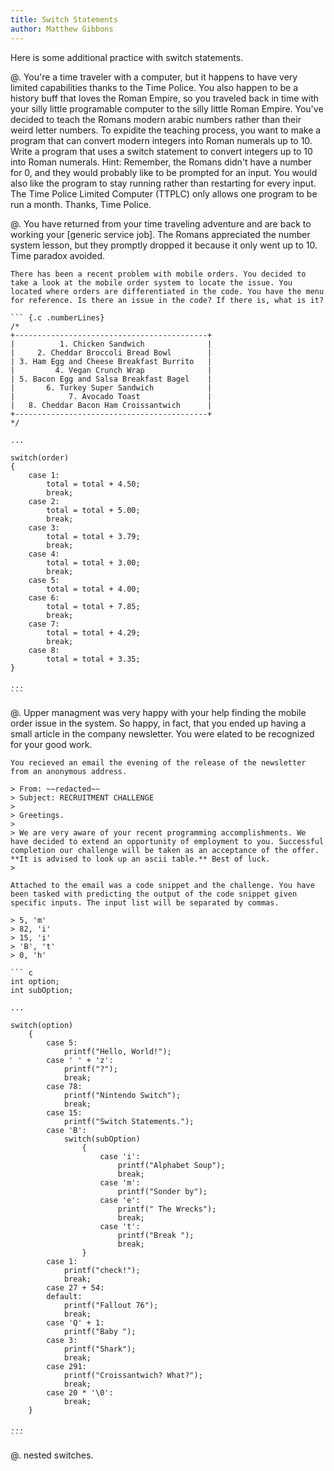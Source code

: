 ```yaml
---
title: Switch Statements
author: Matthew Gibbons
---
```


Here is some additional practice with switch statements. 

@. You're a time traveler with a computer, but it happens to have very limited capabilities thanks to the Time Police. You also happen to be a history buff that loves the Roman Empire, so you traveled back in time with your silly little programable computer to the silly little Roman Empire. You've decided to teach the Romans modern arabic numbers rather than their weird letter numbers. To expidite the teaching process, you want to make a program that can convert modern integers into Roman numerals up to 10. Write a program that uses a switch statement to convert integers up to 10 into Roman numerals. Hint: Remember, the Romans didn't have a number for 0, and they would probably like to be prompted for an input. You would also like the program to stay running rather than restarting for every input. The Time Police Limited Computer (TTPLC) only allows one program to be run a month. Thanks, Time Police. 



@. You have returned from your time traveling adventure and are back to working your \[generic service job\]. The Romans appreciated the number system lesson, but they promptly dropped it because it only went up to 10. Time paradox avoided. 

	There has been a recent problem with mobile orders. You decided to take a look at the mobile order system to locate the issue. You located where orders are differentiated in the code. You have the menu for reference. Is there an issue in the code? If there is, what is it?

	``` {.c .numberLines}
	/*
	+-------------------------------------------+
	|          1. Chicken Sandwich              |
	|     2. Cheddar Broccoli Bread Bowl        |
	| 3. Ham Egg and Cheese Breakfast Burrito   |
	|         4. Vegan Crunch Wrap              |
	| 5. Bacon Egg and Salsa Breakfast Bagel    |
	|       6. Turkey Super Sandwich            |
	|            7. Avocado Toast               |
	|   8. Cheddar Bacon Ham Croissantwich      |
	+-------------------------------------------+
	*/

	...

	switch(order)
	{
		case 1:
			total = total + 4.50;
			break;
		case 2:
			total = total + 5.00;
			break;
		case 3:
			total = total + 3.79;
			break;
		case 4:
			total = total + 3.00;
			break;
		case 5:
			total = total + 4.00;
		case 6:
			total = total + 7.85;
			break;
		case 7:
			total = total + 4.29;
			break;
		case 8:
			total = total + 3.35;
	}

	...
	```



@. Upper managment was very happy with your help finding the mobile order issue in the system. So happy, in fact, that you ended up having a small article in the company newsletter. You were elated to be recognized for your good work. 

	You recieved an email the evening of the release of the newsletter from an anonymous address. 

	> From: ~~redacted~~
	> Subject: RECRUITMENT CHALLENGE 
	>
	> Greetings.
	>
	> We are very aware of your recent programming accomplishments. We have decided to extend an opportunity of employment to you. Successful completion our challenge will be taken as an acceptance of the offer. **It is advised to look up an ascii table.** Best of luck. 
	>

	Attached to the email was a code snippet and the challenge. You have been tasked with predicting the output of the code snippet given specific inputs. The input list will be separated by commas. 

	> 5, 'm'
	> 82, 'i'
	> 15, 'i'
	> 'B', 't'
	> 0, 'h'

	``` c
	int option;
	int subOption;

	...

	switch(option)
		{
			case 5:
				printf("Hello, World!");
			case ' ' + 'z':
				printf("?");
				break;
			case 78:
				printf("Nintendo Switch");
				break;
			case 15:
				printf("Switch Statements.");
			case 'B':
				switch(subOption)
					{
						case 'i':
							printf("Alphabet Soup");
							break;
						case 'm':
							printf("Sonder by");
						case 'e':
							printf(" The Wrecks");
							break;
						case 't':
							printf("Break ");
							break;
					}
			case 1:
				printf("check!");
				break;
			case 27 + 54:
			default:
				printf("Fallout 76");
				break;
			case 'Q' + 1:
				printf("Baby ");
			case 3:
				printf("Shark");
				break;
			case 291:
				printf("Croissantwich? What?");
				break;
			case 20 * '\0':
				break;
		} 

	...
	```

@. nested switches.